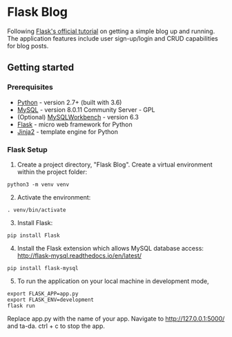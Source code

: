 # Flask Blog
Following [Flask's official tutorial](http://flask.pocoo.org/docs/1.0/tutorial/ "Flask") on getting a simple blog up and running. The application features include user sign-up/login and CRUD capabilities for blog posts.

## Getting started

### Prerequisites
- [Python](https://www.python.org/downloads/ "Python") - version 2.7+ (built with 3.6)
- [MySQL](https://www.mysql.com/downloads/ "MySQL") - version 8.0.11 Community Server - GPL
- (Optional) [MySQLWorkbench](https://www.mysql.com/products/workbench/ "MySQLWorkbench") - version 6.3
- [Flask](http://flask.pocoo.org "Flask") - micro web framework for Python
- [Jinja2](http://jinja.pocoo.org "Jinja2") - template engine for Python

### Flask Setup
1. Create a project directory, "Flask Blog". Create a virtual environment within the project folder:
```
python3 -m venv venv
``` 
2. Activate the environment:
```
. venv/bin/activate
```
3. Install Flask:
```
pip install Flask
```
4. Install the Flask extension which allows MySQL database access: http://flask-mysql.readthedocs.io/en/latest/
```
pip install flask-mysql
```
5. To run the application on your local machine in development mode,
```
export FLASK_APP=app.py
export FLASK_ENV=development
flask run
```
Replace app.py with the name of your app. Navigate to http://127.0.0.1:5000/ and ta-da. ctrl + c to stop the app.